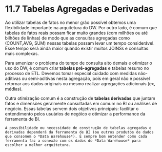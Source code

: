 # 11.7 Tabelas Agregadas e Derivadas

Ao utilizar tabelas de fatos no menor grão possível obtemos uma flexibilidade importante na arquitetura do DW. Por outro lado, é comum que tabelas de fatos reais possam ficar muito grandes (com milhões ou até bilhões de linhas) de modo que as consultas agregadas como (COUNT,AVG, SUM) nessas tabelas possam levar um tempo considerável. Esse tempo será ainda maior quando existir muitos JOINSs e consultas mais complexas.

Para amenizar o problema do tempo de consulta alto demais e otimizar o uso do DW, é comum criar **tabelas pré-agregadas** e tabelas resumo no processo de ETL.  Devemos tomar especial cuidado com medidas não-aditivas ou semi-aditivas nesta agregação, pois em geral não é possível retornar aos dados originais ou mesmo realizar agregações adicionais (ex, médias).

Outra otimização comum é a construção de **tabelas derivadas** que juntam fatos e dimensões geralmente consultadas em comum no BI ou análises de negócio. Essas tabelas servem dois objetivos principais: facilitar o entendimento pelos usuários de negóico e otimizar a performance da ferramenta de BI.

```{admonition} Importante
A possibilidade ou necessidade de construção de tabelas agregadas e derivadas dependerá da ferramenta de BI (ou outros produtos de dados que consomem o *Data Warehouse*). É sempre bom entender como cada ferramenta faz a conexão com os dados do *Data Warehouse* para escolher a melhor arquitetura.
```